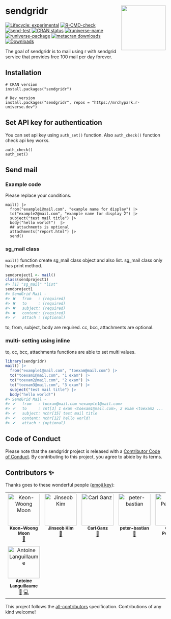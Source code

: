 <!-- README.md is generated from README.Rmd. Please edit that file -->

# sendgridr <img src="man/figures/logo.png" align="right" height=140/>

<!-- badges: start -->

[![Lifecycle:
experimental](https://img.shields.io/badge/lifecycle-experimental-orange.svg)](https://lifecycle.r-lib.org/articles/stages.html#experimental)
[![R-CMD-check](https://github.com/mrchypark/sendgridr/workflows/R-CMD-check/badge.svg)](https://github.com/mrchypark/sendgridr/actions)
[![send-test](https://github.com/mrchypark/sendgridr/actions/workflows/send-test.yaml/badge.svg)](https://github.com/mrchypark/sendgridr/actions/workflows/send-test.yaml)
[![CRAN
status](https://www.r-pkg.org/badges/version/sendgridr)](https://CRAN.R-project.org/package=sendgridr)
[![runiverse-name](https://mrchypark.r-universe.dev/badges/:name)](https://mrchypark.r-universe.dev/)
[![runiverse-package](https://mrchypark.r-universe.dev/badges/sendgridr)](https://mrchypark.r-universe.dev/ui#packages)
[![metacran
downloads](https://cranlogs.r-pkg.org/badges/sendgridr)](https://cran.r-project.org/package=sendgridr)
[![Downloads](https://cranlogs.r-pkg.org/badges/grand-total/sendgridr)](https://CRAN.R-project.org/package=sendgridr)
<!-- badges: end -->

The goal of sendgridr is to mail using r with sendgrid service that
provides free 100 mail per day forever.

## Installation

    # CRAN version
    install.packages("sendgridr")

    # Dev version
    install.packages("sendgridr", repos = "https://mrchypark.r-universe.dev")

## Set API key for authentication

You can set api key using `auth_set()` function. Also `auth_check()`
function check api key works.

    auth_check()
    auth_set()

## Send mail

### Example code

Please replace your conditions.

    mail() |>
      from("example1@mail.com", "example name for display") |>
      to("example2@mail.com", "example name for display 2") |>
      subject("test mail title") |>
      body("hello world!")  |>
      ## attachments is optional
      attachments("report.html") |>
      send()

### sg_mail class

`mail()` function create sg_mail class object and also list. sg_mail
class only has print method.

``` r
sendproject1 <- mail()
class(sendproject1)
#> [1] "sg_mail" "list"
sendproject1
#> SendGrid Mail - 
#> ✖   from   : (required)
#> ✖   to     : (required)
#> ✖   subject: (required)
#> ✖   content: (required)
#> ✔   attach : (optional)
```

to, from, subject, body are required. cc, bcc, attachments are optional.

### multi- setting using inline

to, cc, bcc, attachments functions are able to set multi values.

``` r
library(sendgridr)
mail() |>
  from("example1@mail.com", "toexam@mail.com") |>
  to("toexam1@mail.com", "1 exam") |>
  to("toexam2@mail.com", "2 exam") |>
  to("toexam3@mail.com", "3 exam") |>
  subject("test mail title") |>
  body("hello world!")
#> SendGrid Mail -
#> ✔   from   : toexam@mail.com <example1@mail.com>
#> ✔   to     : cnt[3] 1 exam <toexam1@mail.com>, 2 exam <toexam2 ...
#> ✔   subject: nchr[15] test mail title
#> ✔   content: nchr[12] hello world!
#> ✔   attach : (optional)
```

## Code of Conduct

Please note that the sendgridr project is released with a [Contributor
Code of
Conduct](https://mrchypark.github.io/sendgridr/CODE_OF_CONDUCT.html). By
contributing to this project, you agree to abide by its terms.

## Contributors ✨

Thanks goes to these wonderful people ([emoji
key](https://allcontributors.org/docs/en/emoji-key)):

<!-- ALL-CONTRIBUTORS-LIST:START - Do not remove or modify this section -->
<!-- prettier-ignore-start -->
<!-- markdownlint-disable -->
<table>
  <tbody>
    <tr>
      <td align="center" valign="top" width="14.28%"><a href="http://web-r.org"><img src="https://avatars.githubusercontent.com/u/7410607?v=4?s=100" width="100px;" alt="Keon-Woong Moon"/><br /><sub><b>Keon-Woong Moon</b></sub></a><br /><a href="https://github.com/mrchypark/sendgridr/issues?q=author%3Acardiomoon" title="Bug reports">🐛</a></td>
      <td align="center" valign="top" width="14.28%"><a href="http://www.zarathu.com"><img src="https://avatars.githubusercontent.com/u/33089958?v=4?s=100" width="100px;" alt="Jinseob Kim"/><br /><sub><b>Jinseob Kim</b></sub></a><br /><a href="#ideas-jinseob2kim" title="Ideas, Planning, & Feedback">🤔</a></td>
      <td align="center" valign="top" width="14.28%"><a href="http://www.getgoodtree.com"><img src="https://avatars.githubusercontent.com/u/11653794?v=4?s=100" width="100px;" alt="Carl Ganz"/><br /><sub><b>Carl Ganz</b></sub></a><br /><a href="#ideas-carlganz" title="Ideas, Planning, & Feedback">🤔</a></td>
      <td align="center" valign="top" width="14.28%"><a href="https://github.com/peter-bastian"><img src="https://avatars.githubusercontent.com/u/79409618?v=4?s=100" width="100px;" alt="peter-bastian"/><br /><sub><b>peter-bastian</b></sub></a><br /><a href="https://github.com/mrchypark/sendgridr/issues?q=author%3Apeter-bastian" title="Bug reports">🐛</a></td>
      <td align="center" valign="top" width="14.28%"><a href="https://github.com/CurtisPetersen"><img src="https://avatars.githubusercontent.com/u/13002038?v=4?s=100" width="100px;" alt="Curtis Petersen"/><br /><sub><b>Curtis Petersen</b></sub></a><br /><a href="#ideas-CurtisPetersen" title="Ideas, Planning, & Feedback">🤔</a> <a href="https://github.com/mrchypark/sendgridr/pulls?q=is%3Apr+reviewed-by%3ACurtisPetersen" title="Reviewed Pull Requests">👀</a></td>
      <td align="center" valign="top" width="14.28%"><a href="https://dobb.ae/"><img src="https://avatars.githubusercontent.com/u/4908283?v=4?s=100" width="100px;" alt="Amanda Dobbyn"/><br /><sub><b>Amanda Dobbyn</b></sub></a><br /><a href="https://github.com/mrchypark/sendgridr/commits?author=aedobbyn" title="Code">💻</a></td>
      <td align="center" valign="top" width="14.28%"><a href="https://guidotti.dev"><img src="https://avatars.githubusercontent.com/u/24247667?v=4?s=100" width="100px;" alt="Emanuele Guidotti"/><br /><sub><b>Emanuele Guidotti</b></sub></a><br /><a href="https://github.com/mrchypark/sendgridr/commits?author=eguidotti" title="Documentation">📖</a> <a href="https://github.com/mrchypark/sendgridr/commits?author=eguidotti" title="Tests">⚠️</a> <a href="https://github.com/mrchypark/sendgridr/issues?q=author%3Aeguidotti" title="Bug reports">🐛</a> <a href="https://github.com/mrchypark/sendgridr/commits?author=eguidotti" title="Code">💻</a></td>
    </tr>
    <tr>
      <td align="center" valign="top" width="14.28%"><a href="https://github.com/ALanguillaume"><img src="https://avatars.githubusercontent.com/u/43757522?v=4?s=100" width="100px;" alt="Antoine Languillaume"/><br /><sub><b>Antoine Languillaume</b></sub></a><br /><a href="https://github.com/mrchypark/sendgridr/issues?q=author%3AALanguillaume" title="Bug reports">🐛</a> <a href="https://github.com/mrchypark/sendgridr/commits?author=ALanguillaume" title="Code">💻</a></td>
    </tr>
  </tbody>
</table>

<!-- markdownlint-restore -->
<!-- prettier-ignore-end -->

<!-- ALL-CONTRIBUTORS-LIST:END -->

This project follows the
[all-contributors](https://github.com/all-contributors/all-contributors)
specification. Contributions of any kind welcome!
